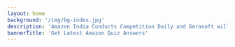 ```yaml
---
layout: home
background: '/img/bg-index.jpg'
description: 'Amazon India Conducts Competition Daily and Gerasoft will updated all competition daily. You can find various offers and Amazon Quiz Answers'
bannerTitle: 'Get Latest Amazon Quiz Answers'
---
```

